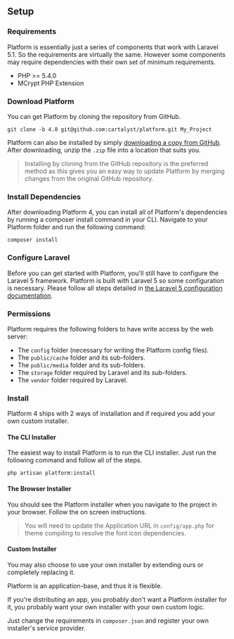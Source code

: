 ## Setup

### Requirements

Platform is essentially just a series of components that work with Laravel 5.1. So the requirements are virtually the same. However some components may require dependencies with their own set of minimum requirements.

- PHP >= 5.4.0
- MCrypt PHP Extension

### Download Platform

You can get Platform by cloning the repository from GitHub.

	git clone -b 4.0 git@github.com:cartalyst/platform.git My_Project

Platform can also be installed by simply [downloading a copy from GitHub](https://github.com/cartalyst/platform/archive/4.0.zip). After downloading, unzip the `.zip` file into a location that suits you.

> Installing by cloning from the GitHub repository is the preferred method as this gives you an easy way to update Platform by merging changes from the original GitHub repository.

### Install Dependencies

After downloading Platform 4, you can install all of Platform's dependencies by running a composer install command in your CLI. Navigate to your Platform folder and run the following command:

	composer install

### Configure Laravel

Before you can get started with Platform, you'll still have to configure the Laravel 5 framework. Platform is built with Laravel 5 so some configuration is necessary. Please follow all steps detailed in [the Laravel 5 configuration documentation](http://laravel.com/docs/installation#configuration).

### Permissions

Platform requires the following folders to have write access by the web server:

- The `config` folder (necessary for writing the Platform config files).
- The `public/cache` folder and its sub-folders.
- The `public/media` folder and its sub-folders.
- The `storage` folder required by Laravel and its sub-folders.
- The `vendor` folder required by Laravel.

### Install

Platform 4 ships with 2 ways of installation and if required you add your own custom installer.

#### The CLI Installer

The easiest way to install Platform is to run the CLI installer. Just run the following command and follow all of the steps.

	php artisan platform:install

#### The Browser Installer

You should see the Platform installer when you navigate to the project in your browser. Follow the on screen instructions.

> You will need to update the Application URL in `config/app.php` for theme compiling to resolve the font icon dependencies.

#### Custom Installer

You may also choose to use your own installer by extending ours or completely replacing it.

Platform is an application-base, and thus it is flexible.

If you're distributing an app, you probably don't want a Platform installer for it, you probably want your own installer with your own custom logic.

Just change the requirements in `composer.json` and register your own installer's service provider.
